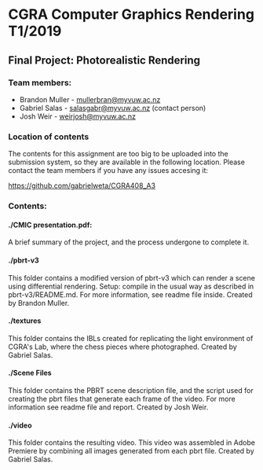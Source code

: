 
# CGRA Computer Graphics Rendering T1/2019


## Final Project: Photorealistic Rendering

### Team members:
- Brandon Muller - mullerbran@myvuw.ac.nz
- Gabriel Salas - salasgabr@myvuw.ac.nz (contact person)
- Josh Weir - weirjosh@myvuw.ac.nz

### Location of contents
The contents for this assignment are too big to be uploaded into the submission system, so they are available in the 
following location.  Please contact the team members if you have any issues accesing it:

https://github.com/gabrielweta/CGRA408_A3

### Contents:

#### ./CMIC presentation.pdf:
A brief summary of the project, and the process undergone to complete it.

#### ./pbrt-v3
This folder contains a modified version of pbrt-v3 which can render a scene using differential rendering.
Setup: compile in the usual way as described in pbrt-v3/README.md. For more information, see readme file inside. Created by Brandon Muller. 

#### ./textures
This folder contains the IBLs created for replicating the light environment of CGRA's Lab, where the chess pieces where 
photographed. Created by Gabriel Salas. 

#### ./Scene Files
This folder contains the PBRT scene description file, and the script used for creating the pbrt files that generate each frame of the video.
For more information see readme file and report. Created by Josh Weir. 

#### ./video
This folder contains the resulting video.  This video was assembled in Adobe Premiere by combining all images generated
from each pbrt file. Created by Gabriel Salas. 

